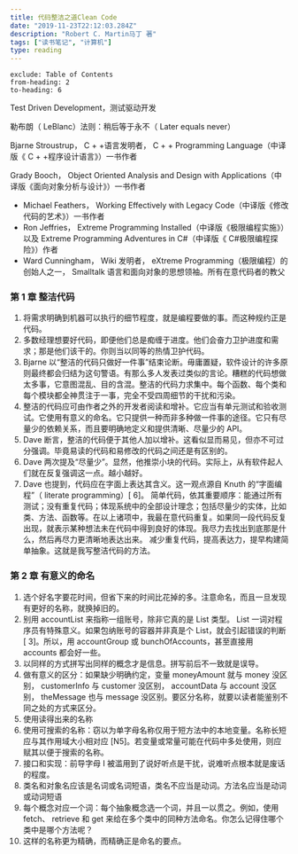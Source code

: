 ```yaml
---
title: 代码整洁之道Clean Code
date: "2019-11-23T22:12:03.284Z"
description: "Robert C. Martin马丁 著"
tags: ["读书笔记", "计算机"]
type: reading
---
```


```toc
exclude: Table of Contents
from-heading: 2
to-heading: 6
```

Test Driven Development，测试驱动开发

勒布朗（ LeBlanc）法则：稍后等于永不（ Later equals never）

Bjarne Stroustrup， C + +语言发明者， C + + Programming Language（中译版《 C + +程序设计语言》）一书作者

Grady Booch， Object Oriented Analysis and Design with Applications（中译版《面向对象分析与设计》）一书作者

- Michael Feathers， Working Effectively with Legacy Code（中译版《修改代码的艺术》）一书作者
- Ron Jeffries， Extreme Programming Installed（中译版《极限编程实施》）以及 Extreme Programming Adventures in C#（中译版《 C#极限编程探险》）作者
- Ward Cunningham， Wiki 发明者， eXtreme Programming（极限编程）的创始人之一， Smalltalk 语言和面向对象的思想领袖。所有在意代码者的教父

### 第 1 章 整洁代码

1. 将需求明确到机器可以执行的细节程度，就是编程要做的事。而这种规约正是代码。
2. 多数经理想要好代码，即便他们总是痴缠于进度。他们会奋力卫护进度和需求；那是他们该干的。你则当以同等的热情卫护代码。
3. Bjarne 以“整洁的代码只做好一件事”结束论断。毋庸置疑，软件设计的许多原则最终都会归结为这句警语。有那么多人发表过类似的言论。糟糕的代码想做太多事，它意图混乱、目的含混。整洁的代码力求集中。每个函数、每个类和每个模块都全神贯注于一事，完全不受四周细节的干扰和污染。
4. 整洁的代码应可由作者之外的开发者阅读和增补。它应当有单元测试和验收测试。它使用有意义的命名。它只提供一种而非多种做一件事的途径。它只有尽量少的依赖关系，而且要明确地定义和提供清晰、尽量少的 API。
5. Dave 断言，整洁的代码便于其他人加以增补。这看似显而易见，但亦不可过分强调。毕竟易读的代码和易修改的代码之间还是有区别的。
6. Dave 两次提及“尽量少”。显然，他推崇小块的代码。实际上，从有软件起人们就在反复强调这一点。越小越好。
7. Dave 也提到，代码应在字面上表达其含义。这一观点源自 Knuth 的“字面编程”（ literate programming）[ 6]。 简单代码，依其重要顺序：能通过所有测试；没有重复代码；体现系统中的全部设计理念；包括尽量少的实体，比如类、方法、函数等。在以上诸项中，我最在意代码重复。如果同一段代码反复出现，就表示某种想法未在代码中得到良好的体现。我尽力去找出到底那是什么，然后再尽力更清晰地表达出来。 减少重复代码，提高表达力，提早构建简单抽象。这就是我写整洁代码的方法。

### 第 2 章 有意义的命名

1. 选个好名字要花时间，但省下来的时间比花掉的多。注意命名，而且一旦发现有更好的名称，就换掉旧的。
2. 别用 accountList 来指称一组账号，除非它真的是 List 类型。 List 一词对程序员有特殊意义。如果包纳账号的容器并非真是个 List，就会引起错误的判断[ 3]。所以，用 accountGroup 或 bunchOfAccounts，甚至直接用 accounts 都会好一些。
3. 以同样的方式拼写出同样的概念才是信息。拼写前后不一致就是误导。
4. 做有意义的区分：如果缺少明确约定，变量 moneyAmount 就与 money 没区别， customerInfo 与 customer 没区别， accountData 与 account 没区别， theMessage 也与 message 没区别。要区分名称，就要以读者能鉴别不同之处的方式来区分。
5. 使用读得出来的名称
6. 使用可搜索的名称：窃以为单字母名称仅用于短方法中的本地变量。名称长短应与其作用域大小相对应 [N5]。若变量或常量可能在代码中多处使用，则应赋其以便于搜索的名称。
7. 接口和实现：前导字母 I 被滥用到了说好听点是干扰，说难听点根本就是废话的程度。
8. 类名和对象名应该是名词或名词短语，类名不应当是动词。方法名应当是动词或动词短语
9. 每个概念对应一个词：每个抽象概念选一个词，并且一以贯之。例如，使用 fetch、 retrieve 和 get 来给在多个类中的同种方法命名。你怎么记得住哪个类中是哪个方法呢？
10. 这样的名称更为精确，而精确正是命名的要点。
